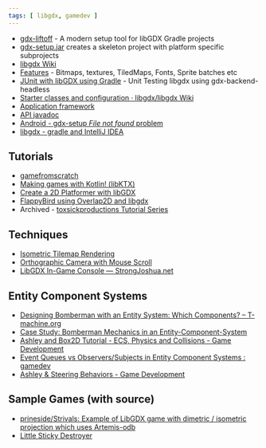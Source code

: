 ```yaml
---
tags: [ libgdx, gamedev ]
---
```


- [gdx-liftoff](https://github.com/tommyettinger/gdx-liftoff) - A modern setup tool for libGDX Gradle projects
- [gdx-setup.jar](https://github.com/libgdx/libgdx/wiki/Project-Setup-Gradle) creates a skeleton project with platform specific subprojects
- [libgdx Wiki](https://github.com/libgdx/libgdx/wiki/Introduction)
- [Features](http://libgdx.badlogicgames.com/features.html) - Bitmaps, textures, TiledMaps, Fonts, Sprite batches etc
- [JUnit with libGDX using Gradle](http://shahmirj.com/blog/getting-junit-working-with-libgdx-in-gradle) - Unit Testing libgdx using gdx-backend-headless
- [Starter classes and configuration · libgdx/libgdx Wiki](https://github.com/libgdx/libgdx/wiki/Starter-classes-and-configuration)
- [Application framework](https://github.com/libgdx/libgdx/wiki/The-application-framework)
- [API javadoc](http://libgdx.badlogicgames.com/nightlies/docs/api/)
- [Android - gdx-setup *File not found* problem](http://stackoverflow.com/questions/22822767/new-libgdx-setup-receive-file-not-found)
- [libgdx - gradle and IntelliJ IDEA](https://github.com/libgdx/libgdx/wiki/Gradle-and-Intellij-IDEA)

Tutorials
---------
- [gamefromscratch](http://www.gamefromscratch.com/page/LibGDX-Tutorial-series.aspx)
- [Making games with Kotlin! (libKTX)](https://kotlin.christmas/2019/11)
- [Create a 2D Platformer with libGDX](https://obviam.net/posts/2013/04.libgdx-collision-detection-tutorial-part4/)
- [FlappyBird using Overlap2D and libgdx](http://www.gamefromscratch.com/post/2014/09/08/Guest-Tutorial-Making-Flappy-Bird-using-Overlap2D-and-LibGDX.aspx)
- Archived - [toxsickproductions Tutorial Series](https://web.archive.org/web/20140806222937/http://www.toxsickproductions.com/libgdx/libgdx-basics-game-and-screens/)

Techniques
----------

- [Isometric Tilemap Rendering](http://www.badlogicgames.com/wordpress/?p=2032)
- [Orthographic Camera with Mouse Scroll](http://pixelimperfect.blogspot.com/2012/09/tutorial-libgdx-orthographic-camera.html)
- [LibGDX In-Game Console — StrongJoshua.net](https://www.strongjoshua.net/projects/games/libgdx-ingame-console)

Entity Component Systems
------------------------

- [Designing Bomberman with an Entity System: Which Components? – T-machine.org](http://t-machine.org/index.php/2013/05/30/designing-bomberman-with-an-entity-system-which-components/)
- [Case Study: Bomberman Mechanics in an Entity-Component-System](https://www.gamedev.net/tutorials/_/technical/game-programming/case-study-bomberman-mechanics-in-an-entity-component-system-r3159/)
- [Ashley and Box2D Tutorial - ECS, Physics and Collisions - Game Development](https://www.gamedevelopment.blog/ashley-and-box2d-tutorial/)
- [Event Queues vs Observers/Subjects in Entity Component Systems : gamedev](https://www.reddit.com/r/gamedev/comments/65qhd0/event_queues_vs_observerssubjects_in_entity/)
- [Ashley & Steering Behaviors - Game Development](https://www.gamedevelopment.blog/full-libgdx-game-tutorial-ashley-steering-behaviors/)

Sample Games (with source)
--------------------------

- [prineside/Strivals: Example of LibGDX game with dimetric / isometric projection which uses Artemis-odb](https://github.com/prineside/Strivals)
- [Little Sticky Destroyer](https://github.com/basimkhajwal/LSD)